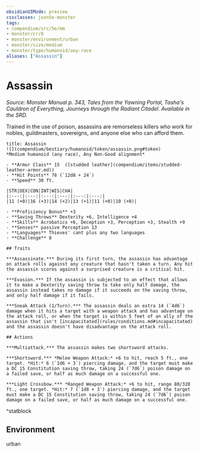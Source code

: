 ```yaml
---
obsidianUIMode: preview
cssclasses: json5e-monster
tags:
- compendium/src/5e/mm
- monster/cr/8
- monster/environment/urban
- monster/size/medium
- monster/type/humanoid/any-race
aliases: ["Assassin"]
---
```

# Assassin
*Source: Monster Manual p. 343, Tales from the Yawning Portal, Tasha's Cauldron of Everything, Journeys through the Radiant Citadel. Available in the SRD.*  

Trained in the use of poison, assassins are remorseless killers who work for nobles, guildmasters, sovereigns, and anyone else who can afford them.

```ad-statblock
title: Assassin
![](compendium/bestiary/humanoid/token/assassin.png#token)
*Medium humanoid (any race), Any Non-Good alignment*

- **Armor Class** 15  ([studded leather](compendium/items/studded-leather-armor.md))
- **Hit Points** 78 (`12d8 + 24`)
- **Speed** 30 ft.

|STR|DEX|CON|INT|WIS|CHA|
|:---:|:---:|:---:|:---:|:---:|:---:|
|11 (+0)|16 (+3)|14 (+2)|13 (+1)|11 (+0)|10 (+0)|

- **Proficiency Bonus** +3
- **Saving Throws** Dexterity +6, Intelligence +4
- **Skills** Acrobatics +6, Deception +3, Perception +3, Stealth +9
- **Senses** passive Perception 13
- **Languages** Thieves' cant plus any two languages
- **Challenge** 8

## Traits

***Assassinate.*** During its first turn, the assassin has advantage on attack rolls against any creature that hasn't taken a turn. Any hit the assassin scores against a surprised creature is a critical hit.

***Evasion.*** If the assassin is subjected to an effect that allows it to make a Dexterity saving throw to take only half damage, the assassin instead takes no damage if it succeeds on the saving throw, and only half damage if it fails.

***Sneak Attack (1/Turn).*** The assassin deals an extra 14 (`4d6`) damage when it hits a target with a weapon attack and has advantage on the attack roll, or when the target is within 5 feet of an ally of the assassin that isn't [incapacitated](rules/conditions.md#incapacitated) and the assassin doesn't have disadvantage on the attack roll.

## Actions

***Multiattack.*** The assassin makes two shortsword attacks.

***Shortsword.*** *Melee Weapon Attack:* +6 to hit, reach 5 ft., one target. *Hit:* 6 (`1d6 + 3`) piercing damage, and the target must make a DC 15 Constitution saving throw, taking 24 (`7d6`) poison damage on a failed save, or half as much damage on a successful one.

***Light Crossbow.*** *Ranged Weapon Attack:* +6 to hit, range 80/320 ft., one target. *Hit:* 7 (`1d8 + 3`) piercing damage, and the target must make a DC 15 Constitution saving throw, taking 24 (`7d6`) poison damage on a failed save, or half as much damage on a successful one.
```
^statblock

## Environment

urban